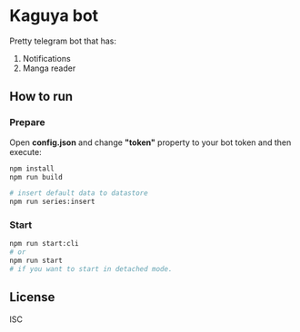 # Kaguya bot
Pretty telegram bot that has:
1. Notifications
2. Manga reader

## How to run
### Prepare
Open **config.json** and change **"token"** property to your bot token and then execute:
```bash
npm install
npm run build

# insert default data to datastore
npm run series:insert
```

### Start
```bash
npm run start:cli
# or
npm run start
# if you want to start in detached mode.
```

## License
ISC

